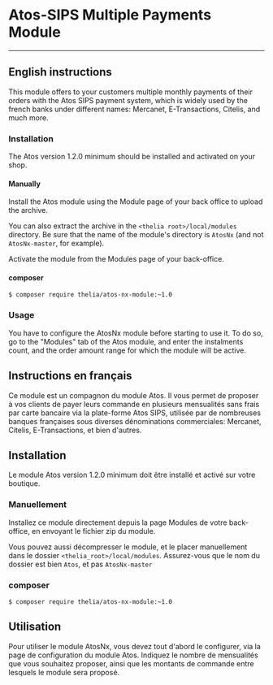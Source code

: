 # Atos-SIPS Multiple Payments Module
------------------------

## English instructions

This module offers to your customers multiple monthly payments of their orders with the Atos SIPS payment system, which is widely used by the french banks under different names: Mercanet, E-Transactions, Citelis, and much more.

### Installation

The Atos version 1.2.0 minimum should be installed and activated on your shop.

#### Manually

Install the Atos module using the Module page of your back office to upload the archive.

You can also extract the archive in the `<thelia root>/local/modules` directory. Be sure that the name of the module's directory is `AtosNx` (and not `AtosNx-master`, for example).

Activate the module from the Modules page of your back-office.

#### composer

```
$ composer require thelia/atos-nx-module:~1.0
```

### Usage

You have to configure the AtosNx module before starting to use it. To do so, go to the "Modules" tab of the Atos module, and enter the instalments count, and the order amount range for which the module will be active. 

## Instructions en français

Ce module est un compagnon du module Atos. Il vous permet de proposer à vos clients de payer leurs commande en plusieurs mensualités sans frais par carte bancaire via la plate-forme Atos SIPS, utilisée par de nombreuses banques françaises sous diverses dénominations commerciales: Mercanet, Citelis, E-Transactions, et bien d'autres.

## Installation

Le module Atos version 1.2.0 minimum doit être installé et activé sur votre boutique.

### Manuellement

Installez ce module directement depuis la page Modules de votre back-office, en envoyant le fichier zip du module.

Vous pouvez aussi décompresser le module, et le placer manuellement dans le dossier ```<thelia_root>/local/modules```. Assurez-vous que le nom du dossier est bien ```Atos```, et pas ```AtosNx-master```

### composer

```
$ composer require thelia/atos-nx-module:~1.0
```

## Utilisation

Pour utiliser le module AtosNx, vous devez tout d'abord le configurer, via la page de configuration du module Atos. Indiquez le nombre de mensualités que vous souhaitez proposer, ainsi que les montants de commande entre lesquels le module sera proposé.
